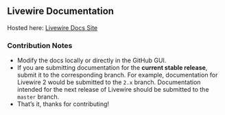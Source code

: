 ## Livewire Documentation

Hosted here: [Livewire Docs Site](https://laravel-livewire.com)

### Contribution Notes
* Modify the docs locally or directly in the GitHub GUI.
* If you are submitting documentation for the **current stable release**, submit it to the corresponding branch. For example, documentation for Livewire 2 would be submitted to the `2.x` branch. Documentation intended for the next release of Livewire should be submitted to the `master` branch.
* That’s it, thanks for contributing!
